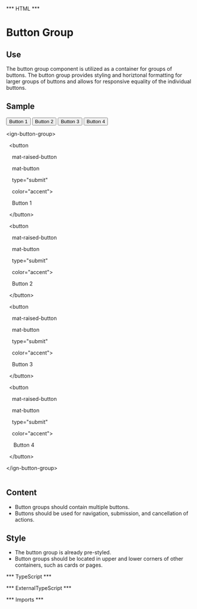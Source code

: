 *** HTML ***
# Button Group

## Use
The button group component is utilized as a container for groups of buttons. The button group provides 
styling and horiztonal formatting for larger groups of buttons and allows for responsive equality of the
individual buttons.

## Sample
<mat-tab-group>
    <mat-tab label="Component Sample">
        <div class="tab-height">
                <ign-button-group>
                    <button
                    mat-raised-button
                    mat-button
                    type="submit"
                    color="accent">
                    Button 1
                </button>
                <button
                    mat-raised-button
                    mat-button
                    type="submit"
                    color="accent">
                    Button 2
                </button>
                <button
                    mat-raised-button
                    mat-button
                    type="submit"
                    color="accent">
                    Button 3
                </button>
                <button
                    mat-raised-button
                    mat-button
                    type="submit"
                    color="accent">
                    Button 4
                </button>
                </ign-button-group>
        </div></mat-tab>
    <mat-tab label="HTML"><div class="tab-height">
        <table style="width:100%">
                <p>&lt;ign-button-group&gt;</p>
                <p>&nbsp;&nbsp;&lt;button</p>
                <p>&nbsp;&nbsp;&nbsp;&nbsp;mat-raised-button</p>
                <p>&nbsp;&nbsp;&nbsp;&nbsp;mat-button</p>
                <p>&nbsp;&nbsp;&nbsp;&nbsp;type="submit"</p>
                <p>&nbsp;&nbsp;&nbsp;&nbsp;color="accent"&gt;</p>
                <p>&nbsp;&nbsp;&nbsp;&nbsp;Button 1</p>
                <p>&nbsp;&nbsp;&lt;/button&gt;</p>
                <p>&nbsp;&nbsp;&lt;button</p>
                <p>&nbsp;&nbsp;&nbsp;&nbsp;mat-raised-button</p>
                <p>&nbsp;&nbsp;&nbsp;&nbsp;mat-button</p>
                <p>&nbsp;&nbsp;&nbsp;&nbsp;type="submit"</p>
                <p>&nbsp;&nbsp;&nbsp;&nbsp;color="accent"&gt;</p>
                <p>&nbsp;&nbsp;&nbsp;&nbsp;Button 2</p>
                <p>&nbsp;&nbsp;&lt;/button&gt;</p>
                <p>&nbsp;&nbsp;&lt;button</p>
                <p>&nbsp;&nbsp;&nbsp;&nbsp;mat-raised-button</p>
                <p>&nbsp;&nbsp;&nbsp;&nbsp;mat-button</p>
                <p>&nbsp;&nbsp;&nbsp;&nbsp;type="submit"</p>
                <p>&nbsp;&nbsp;&nbsp;&nbsp;color="accent"&gt;</p>
                <p>&nbsp;&nbsp;&nbsp;&nbsp;Button 3</p>
                <p>&nbsp;&nbsp;&lt;/button&gt;</p>
                <p>&nbsp;&nbsp;&lt;button</p>
                <p>&nbsp;&nbsp;&nbsp;&nbsp;mat-raised-button</p>
                <p>&nbsp;&nbsp;&nbsp;&nbsp;mat-button</p>
                <p>&nbsp;&nbsp;&nbsp;&nbsp;type="submit"</p>
                <p>&nbsp;&nbsp;&nbsp;&nbsp;color="accent"&gt;</p>
                <p>&nbsp;&nbsp;&nbsp;&nbsp; Button 4</p>
                <p>&nbsp;&nbsp;&lt;/button&gt;</p>
                <p>&lt;/ign-button-group&gt;</p>
        </table>
    </div></mat-tab>
</mat-tab-group>

## Content
* Button groups should contain multiple buttons.
* Buttons should be used for navigation, submission, and cancellation of actions.


## Style
* The button group is already pre-styled.
* Button groups should be located in upper and lower corners of other containers, such as cards or pages.

*** TypeScript *** 

*** ExternalTypeScript ***

*** Imports ***